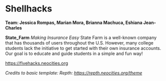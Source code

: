 # Shellhacks
**Team: Jessica Rompas, Marian Mora, Brianna Machuca, Eshiana Jean-Charles**

**State_Farm**
*Making Insurance Easy*
State Farm is a well-known company that has thousands of users throughout the U.S. However, many college students lack the initiative to get started with their own insurance accounts. Our goal is to educate and guide students in a simple and fun way!


https://fivehacks.neocities.org




*Credits to basic template: Repth: https://repth.neocities.org/theme*
